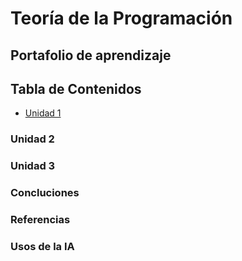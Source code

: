 # Teoría de la Programación

## Portafolio de aprendizaje

## Tabla de Contenidos
- [Unidad 1](index.cm)
### Unidad 2
### Unidad 3
### Concluciones 
### Referencias 
### Usos de la IA



